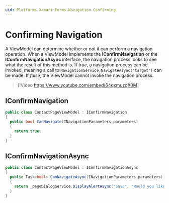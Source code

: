 ```yaml
---
uid: Platforms.XamarinForms.Navigation.Confirming
---
```

# Confirming Navigation

A ViewModel can determine whether or not it can perform a navigation operation. When a ViewModel implements the **IConfirmNavigation** or the **IConfirmNavigationAsync** interface, the navigation process looks to see what the result of this method is.  If _true_, a navigation process can be invoked, meaning a call to `NavigationService.NavigateAsync("target")` can be made.  If _false_, the ViewModel cannot invoke the navigation process.

> [!Video https://www.youtube.com/embed/64qxmuzdX0M]

## IConfirmNavigation

```cs
public class ContactPageViewModel : IConfirmNavigation
{
  public bool CanNavigate(INavigationParameters parameters)
  {
    return true;
  }
}
```

## IConfirmNavigationAsync

```cs
public class ContactPageViewModel : IConfirmNavigationAsync
{
  public Task<bool> CanNavigateAsync(INavigationParameters parameters)
  {
    return _pageDialogService.DisplayAlertAsync("Save", "Would you like to save?", "Save", "Cancel");
  }
}
```